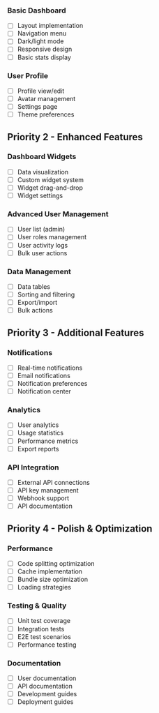 ### Basic Dashboard

- [ ] Layout implementation
- [ ] Navigation menu
- [ ] Dark/light mode
- [ ] Responsive design
- [ ] Basic stats display

### User Profile

- [ ] Profile view/edit
- [ ] Avatar management
- [ ] Settings page
- [ ] Theme preferences

## Priority 2 - Enhanced Features

### Dashboard Widgets

- [ ] Data visualization
- [ ] Custom widget system
- [ ] Widget drag-and-drop
- [ ] Widget settings

### Advanced User Management

- [ ] User list (admin)
- [ ] User roles management
- [ ] User activity logs
- [ ] Bulk user actions

### Data Management

- [ ] Data tables
- [ ] Sorting and filtering
- [ ] Export/import
- [ ] Bulk actions

## Priority 3 - Additional Features

### Notifications

- [ ] Real-time notifications
- [ ] Email notifications
- [ ] Notification preferences
- [ ] Notification center

### Analytics

- [ ] User analytics
- [ ] Usage statistics
- [ ] Performance metrics
- [ ] Export reports

### API Integration

- [ ] External API connections
- [ ] API key management
- [ ] Webhook support
- [ ] API documentation

## Priority 4 - Polish & Optimization

### Performance

- [ ] Code splitting optimization
- [ ] Cache implementation
- [ ] Bundle size optimization
- [ ] Loading strategies

### Testing & Quality

- [ ] Unit test coverage
- [ ] Integration tests
- [ ] E2E test scenarios
- [ ] Performance testing

### Documentation

- [ ] User documentation
- [ ] API documentation
- [ ] Development guides
- [ ] Deployment guides
